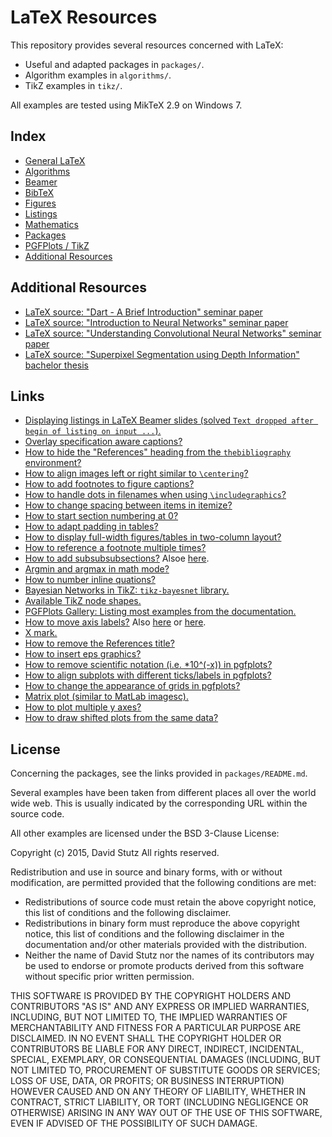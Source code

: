 # LaTeX Resources

This repository provides several resources concerned with LaTeX:

* Useful and adapted packages in `packages/`.
* Algorithm examples in `algorithms/`.
* TikZ examples in `tikz/`.

All examples are tested using MikTeX 2.9 on Windows 7.

## Index 

* [General LaTeX](general/README.md)
* [Algorithms](algorithms/README.md)
* [Beamer](beamer/README.md)
* [BibTeX](bibliography/README.md)
* [Figures](beamer/README.md)
* [Listings](listings/README.md)
* [Mathematics](math/README.md)
* [Packages](packages/README.md)
* [PGFPlots / TikZ](pgfplots-tikz/README.md)
* [Additional Resources](#additiona-resources)

## Additional Resources

* [LaTeX source: "Dart - A Brief Introduction" seminar paper](https://github.com/davidstutz/proseminar-dart)
* [LaTeX source: "Introduction to Neural Networks" seminar paper](https://github.com/davidstutz/seminar-neural-networks)
* [LaTeX source: "Understanding Convolutional Neural Networks" seminar paper](https://github.com/davidstutz/seminar-convolutional-neural-networks)
* [LaTeX source: "Superpixel Segmentation using Depth Information" bachelor thesis](https://github.com/davidstutz/bachelor-thesis-superpixels)

## Links

* [Displaying listings in LaTeX Beamer slides (solved `Text dropped after begin of listing on input ...`).](https://anteru.net/2008/09/15/269/)
* [Overlay specification aware captions?](http://tex.stackexchange.com/questions/10590/how-do-i-alternate-graphics-in-latex-beamer)
* [How to hide the "References" heading from the `thebibliography` environment?](http://tex.stackexchange.com/questions/22645/hiding-the-title-of-the-bibliography)
* [How to align images left or right similar to `\centering`?](http://tex.stackexchange.com/questions/91566/syntax-similar-to-centering-for-right-and-left)
* [How to add footnotes to figure captions?](http://tex.stackexchange.com/questions/10181/using-footnote-in-a-figures-caption)
* [How to handle dots in filenames when using `\includegraphics`?](https://www.youtube.com/watch?v=E_MfFKbgV80&list=RD0ULhQL-vGoU&index=7)
* [How to change spacing between items in itemize?](http://tex.stackexchange.com/questions/12373/how-to-change-the-space-between-the-itemize-items-in-latex)
* [How to start section numbering at 0?](http://tex.stackexchange.com/questions/107470/getting-section-numbering-to-start-at-0)
* [How to adapt padding in tables?](http://tex.stackexchange.com/questions/31672/column-and-row-padding-in-tables)
* [How to display full-width figures/tables in two-column layout?](http://tex.stackexchange.com/questions/30985/displaying-a-wide-figure-in-a-two-column-document)
* [How to reference a footnote multiple times?](http://tex.stackexchange.com/questions/35043/reference-different-places-to-the-same-footnote)
* [How to add subsubsubsections?](http://tex.stackexchange.com/questions/60209/how-to-add-an-extra-level-of-sections-with-headings-below-subsubsection) Alsoe [here](http://tex.stackexchange.com/questions/164636/subsubsubsection-paragraph-and-subparagraph-count-not-reset-when-starting-a).
* [Argmin and argmax in math mode?](http://tex.stackexchange.com/questions/5223/command-for-argmin-or-argmax)
* [How to number inline quations?](http://tex.stackexchange.com/questions/112810/how-to-number-an-inline-math-equation)
* [Bayesian Networks in TikZ: `tikz-bayesnet` library.](https://github.com/jluttine/tikz-bayesnet)
* [Available TikZ node shapes.](http://www.texample.net/tikz/examples/node-shapes/)
* [PGFPlots Gallery: Listing most examples from the documentation.](http://pgfplots.sourceforge.net/gallery.html)
* [How to move axis labels?](http://tex.stackexchange.com/questions/97019/moving-axes-labels-in-pgfplots) Also [here](http://tex.stackexchange.com/questions/68403/axes-label-positions) or [here](http://tex.stackexchange.com/questions/142120/positioning-of-pgfplot-axis-labels).
* [X mark.](http://tex.stackexchange.com/questions/42619/x-mark-to-match-checkmark)
* [How to remove the References title?](http://tex.stackexchange.com/questions/132646/how-to-remove-the-references-title)
* [How to insert eps graphics?](http://tex.stackexchange.com/questions/33896/insert-eps-graphics-with-graphicx-file-not-found)
* [How to remove scientific notation (i.e. *10^(-x)) in pgfplots?](http://tex.stackexchange.com/questions/119887/remove-the-scientific-notation-which-is-unreasonable)
* [How to align subplots with different ticks/labels in pgfplots?](http://tex.stackexchange.com/questions/36442/aligning-subplots-in-a-pgfplots-figure)
* [How to change the appearance of grids in pgfplots?](http://tex.stackexchange.com/questions/91201/change-the-appearance-of-grids-in-pgfplots)
* [Matrix plot (similar to MatLab imagesc).](http://tex.stackexchange.com/questions/124276/matlab2tikz-imagesc-tikz-pgfplots-equivalent)
* [How to plot multiple y axes?](http://tex.stackexchange.com/questions/27451/drawing-curves-and-multiple-y-axes-in-one-plot-with-pgfplots)
* [How to draw shifted plots from the same data?](http://tex.stackexchange.com/questions/27451/drawing-curves-and-multiple-y-axes-in-one-plot-with-pgfplots)

## License

Concerning the packages, see the links provided in `packages/README.md`.

Several examples have been taken from different places all over the world wide web. This is usually indicated by the corresponding URL within the source code. 

All other examples are licensed under the BSD 3-Clause License:

Copyright (c) 2015, David Stutz
All rights reserved.

Redistribution and use in source and binary forms, with or without modification, are permitted provided that the following conditions are met:

* Redistributions of source code must retain the above copyright notice, this list of conditions and the following disclaimer.
* Redistributions in binary form must reproduce the above copyright notice, this list of conditions and the following disclaimer in the documentation and/or other materials provided with the distribution.
* Neither the name of David Stutz nor the names of its contributors may be used to endorse or promote products derived from this software without specific prior written permission.

THIS SOFTWARE IS PROVIDED BY THE COPYRIGHT HOLDERS AND CONTRIBUTORS "AS IS" AND ANY EXPRESS OR IMPLIED WARRANTIES, INCLUDING, BUT NOT LIMITED TO, THE IMPLIED WARRANTIES OF MERCHANTABILITY AND FITNESS FOR A PARTICULAR PURPOSE ARE DISCLAIMED. IN NO EVENT SHALL THE COPYRIGHT HOLDER OR CONTRIBUTORS BE LIABLE FOR ANY DIRECT, INDIRECT, INCIDENTAL, SPECIAL, EXEMPLARY, OR CONSEQUENTIAL DAMAGES (INCLUDING, BUT NOT LIMITED TO, PROCUREMENT OF SUBSTITUTE GOODS OR SERVICES; LOSS OF USE, DATA, OR PROFITS; OR BUSINESS INTERRUPTION) HOWEVER CAUSED AND ON ANY THEORY OF LIABILITY, WHETHER IN CONTRACT, STRICT LIABILITY, OR TORT (INCLUDING NEGLIGENCE OR OTHERWISE) ARISING IN ANY WAY OUT OF THE USE OF THIS SOFTWARE, EVEN IF ADVISED OF THE POSSIBILITY OF SUCH DAMAGE.